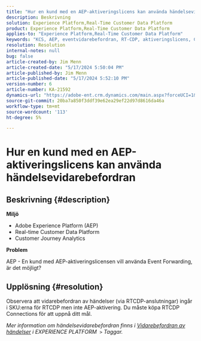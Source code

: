 ```yaml
---
title: "Hur en kund med en AEP-aktiveringslicens kan använda händelsevidarebefordran"
description: Beskrivning
solution: Experience Platform,Real-Time Customer Data Platform
product: Experience Platform,Real-Time Customer Data Platform
applies-to: "Experience Platform,Real-Time Customer Data Platform"
keywords: "KCS, AEP, eventvidarebefordran, RT-CDP, aktiveringslicens, Customer Journey Analytics, Adobe Experience Platform"
resolution: Resolution
internal-notes: null
bug: false
article-created-by: Jim Menn
article-created-date: "5/17/2024 5:50:04 PM"
article-published-by: Jim Menn
article-published-date: "5/17/2024 5:52:10 PM"
version-number: 6
article-number: KA-21592
dynamics-url: "https://adobe-ent.crm.dynamics.com/main.aspx?forceUCI=1&pagetype=entityrecord&etn=knowledgearticle&id=be972ee1-7514-ef11-9f8a-6045bd006268"
source-git-commit: 20ba7a850f3ddf39e62ea29ef22d97d8616da46a
workflow-type: tm+mt
source-wordcount: '113'
ht-degree: 5%

---
```


# Hur en kund med en AEP-aktiveringslicens kan använda händelsevidarebefordran

## Beskrivning {#description}


<b>Miljö</b>

- Adobe Experience Platform (AEP)
- Real-time Customer Data Platform
- Customer Journey Analytics


<b>Problem</b>

AEP - En kund med AEP-aktiveringslicensen vill använda Event Forwarding, är det möjligt?


## Upplösning {#resolution}


Observera att vidarebefordran av händelser (via RTCDP-anslutningar) ingår i SKU:erna för RTCDP men inte AEP-aktivering.
Du måste köpa RTCDP Connections för att uppnå ditt mål.

*Mer information om händelsevidarebefordran finns i [Vidarebefordran av händelser](https://experienceleague.adobe.com/docs/experience-platform/tags/event-forwarding/overview.html?lang=en) i EXPERIENCE PLATFORM  `>`  Taggar.*


